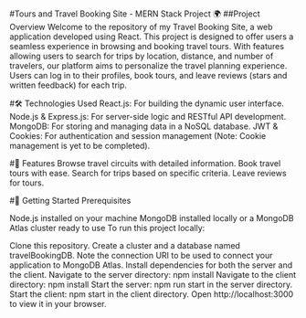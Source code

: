 #Tours and Travel Booking Site - MERN Stack Project
🌍 ##Project Overview
Welcome to the repository of my Travel Booking Site, a web application developed using React.  This project is designed to offer users a seamless experience in browsing and booking travel tours. With features allowing users to search for trips by location, distance, and number of travelers, our platform aims to personalize the travel planning experience. Users can log in to their profiles, book tours, and leave reviews (stars and written feedback) for each trip.

#🛠 Technologies Used
React.js: For building the dynamic user interface.
Node.js & Express.js: For server-side logic and RESTful API development.
MongoDB: For storing and managing data in a NoSQL database.
JWT & Cookies: For authentication and session management (Note: Cookie management is yet to be completed).

#🌟 Features
Browse travel circuits with detailed information.
Book travel tours with ease.
Search for trips based on specific criteria.
Leave reviews for tours.

#🚀 Getting Started
Prerequisites

Node.js installed on your machine
MongoDB installed locally or a MongoDB Atlas cluster ready to use
To run this project locally:

Clone this repository.
Create a cluster and a database named travelBookingDB. Note the connection URI to be used to connect your application to MongoDB Atlas.
Install dependencies for both the server and the client.
Navigate to the server directory: npm install
Navigate to the client directory: npm install
Start the server: npm run start in the server directory.
Start the client: npm start in the client directory.
Open http://localhost:3000 to view it in your browser.
